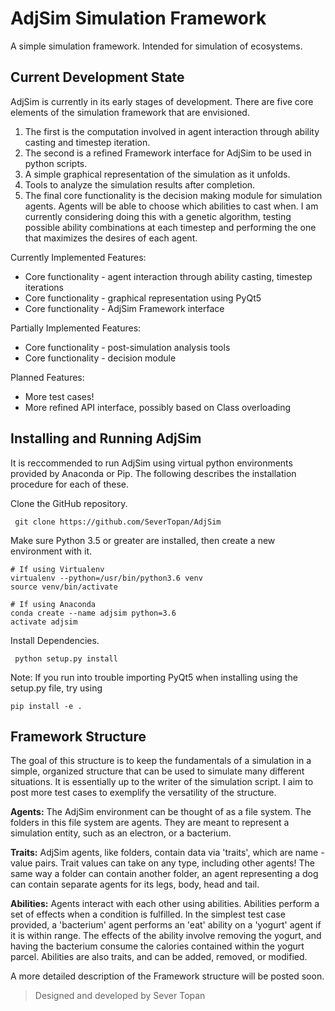 # AdjSim Simulation Framework

A simple simulation framework. Intended for simulation of ecosystems.

## Current Development State

AdjSim is currently in its early stages of development. There are five core elements of the simulation framework that are envisioned.

 1. The first is the computation involved in agent interaction through ability casting and timestep iteration.
 2. The second is a refined Framework interface for AdjSim to be used in python scripts.
 3. A simple graphical representation of the simulation as it unfolds.
 4. Tools to analyze the simulation results after completion.
 5. The final core functionality is the decision making module for simulation agents. Agents will be able to choose which abilities to cast when. I am currently considering doing this with a genetic algorithm, testing possible ability combinations at each timestep and performing the one that maximizes the desires of each agent.

Currently Implemented Features:
 - Core functionality - agent interaction through ability casting, timestep iterations
 - Core functionality - graphical representation using PyQt5
 - Core functionality - AdjSim Framework interface

Partially Implemented Features:
 - Core functionality - post-simulation analysis tools
 - Core functionality - decision module

Planned Features:
 - More test cases!
 - More refined API interface, possibly based on Class overloading


## Installing and Running AdjSim

It is reccommended to run AdjSim using virtual python environments provided by Anaconda or Pip. The following describes the installation procedure for each of these.

Clone the GitHub repository.

     git clone https://github.com/SeverTopan/AdjSim

Make sure Python 3.5 or greater are installed, then create a new environment with it.

    # If using Virtualenv
    virtualenv --python=/usr/bin/python3.6 venv
    source venv/bin/activate

    # If using Anaconda
    conda create --name adjsim python=3.6
    activate adjsim

Install Dependencies.

     python setup.py install

Note: If you run into trouble importing PyQt5 when installing using the setup.py file, try using

    pip install -e .

## Framework Structure

The goal of this structure is to keep the fundamentals of a simulation in a simple, organized structure that can be used to simulate many different situations. It is essentially up to the writer of the simulation script. I aim to post more test cases to exemplify the versatility of the structure.

**Agents:** The AdjSim environment can be thought of as a file system. The folders in this file system are agents. They are meant to represent a simulation entity, such as an electron, or a bacterium.

**Traits:** AdjSim agents, like folders, contain data via 'traits', which are name - value pairs. Trait values can take on any type, including other agents! The same way a folder can contain another folder, an agent representing a dog can contain separate agents for its legs, body, head and tail.

**Abilities:** Agents interact with each other using abilities. Abilities perform a set of effects when a condition is fulfilled. In the simplest test case provided, a 'bacterium' agent performs an 'eat' ability on a 'yogurt' agent if it is within range. The effects of the ability involve removing the yogurt, and having the bacterium consume the calories contained within the yogurt parcel. Abilities are also traits, and can be added, removed, or modified.

A more detailed description of the Framework structure will be posted soon.


> Designed and developed by Sever Topan
